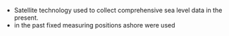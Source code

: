- Satellite technology used to collect comprehensive sea level data in the present.
- in the past fixed measuring positions ashore were used